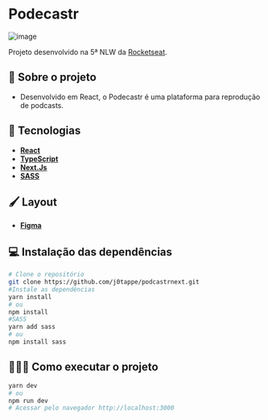 # Podecastr 
![image](https://user-images.githubusercontent.com/31297561/126343004-ce3290c2-2b6e-45f9-b021-8652ce3a64bd.png)



Projeto desenvolvido na 5ª NLW da [Rocketseat](https://rocketseat.com.br/).

## 🧩 Sobre o projeto

- Desenvolvido em React, o Podecastr é uma plataforma para reprodução de podcasts.


## 🚀 Tecnologias
 - **[React](https://reactjs.org)**
 - **[TypeScript](https://www.typescriptlang.org/)**
 - **[Next.Js](https://nextjs.org/)**
 - **[SASS](https://sass-lang.com/install)**

## 🖌️ Layout

- **[Figma](https://www.figma.com/file/t8DMdWj2w2IbP6rACC6lKx/Podcastr-(Copy)?node-id=160%3A2761)**


## 💻 Instalação das dependências
```bash
# Clone o repositório
git clone https://github.com/j0tappe/podcastrnext.git
#Instale as dependências
yarn install
# ou
npm install
#SASS
yarn add sass
# ou
npm install sass
```

## 👨🏻‍💻 Como executar o projeto

```bash
yarn dev
# ou
npm run dev
# Acessar pelo navegador http://localhost:3000
```
